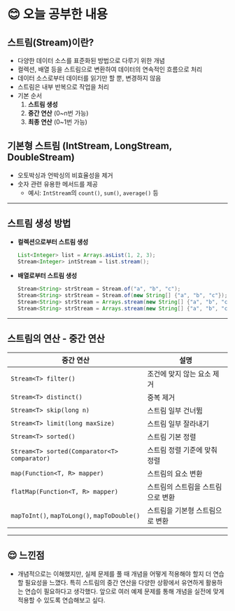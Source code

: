 # 😊 오늘 공부한 내용

## 스트림(Stream)이란?
- 다양한 데이터 소스를 표준화된 방법으로 다루기 위한 개념
- 컬렉션, 배열 등을 스트림으로 변환하여 데이터의 연속적인 흐름으로 처리
- 데이터 소스로부터 데이터를 읽기만 할 뿐, 변경하지 않음
- 스트림은 내부 반복으로 작업을 처리
- 기본 순서
    1. **스트림 생성**
    2. **중간 연산** (0~n번 가능)
    3. **최종 연산** (0~1번 가능)

## 기본형 스트림 (IntStream, LongStream, DoubleStream)
- 오토박싱과 언박싱의 비효율성을 제거
- 숫자 관련 유용한 메서드를 제공
    - 예시: `IntStream`의 `count()`, `sum()`, `average()` 등

---

## 스트림 생성 방법

- **컬렉션으로부터 스트림 생성**
    ```java
    List<Integer> list = Arrays.asList(1, 2, 3);
    Stream<Integer> intStream = list.stream();
    ```
- **배열로부터 스트림 생성**
    ```java
    Stream<String> strStream = Stream.of("a", "b", "c");
    Stream<String> strStream = Stream.of(new String[] {"a", "b", "c"});
    Stream<String> strStream = Arrays.stream(new String[] {"a", "b", "c"});
    Stream<String> strStream = Arrays.stream(new String[] {"a", "b", "c"}, 0, 3);
    ```

---

## 스트림의 연산 - 중간 연산

| 중간 연산                               | 설명                           |
| --------------------------------------- | ------------------------------ |
| `Stream<T> filter()`                    | 조건에 맞지 않는 요소 제거      |
| `Stream<T> distinct()`                  | 중복 제거                       |
| `Stream<T> skip(long n)`                | 스트림 일부 건너뜀              |
| `Stream<T> limit(long maxSize)`         | 스트림 일부 잘라내기            |
| `Stream<T> sorted()`                    | 스트림 기본 정렬                |
| `Stream<T> sorted(Comparator<T> comparator)` | 스트림 정렬 기준에 맞춰 정렬   |
| `map(Function<T, R> mapper)`            | 스트림의 요소 변환              |
| `flatMap(Function<T, R> mapper)`        | 스트림의 스트림을 스트림으로 변환 |
| `mapToInt()`, `mapToLong()`, `mapToDouble()` | 스트림을 기본형 스트림으로 변환 |
---
## 😌 느낀점
- 개념적으로는 이해했지만, 실제 문제를 풀 때 개념을 어떻게 적용해야 할지 더 연습할 필요성을 느꼈다. 특히 스트림의 중간 연산을 다양한 상황에서 유연하게 활용하는 연습이 필요하다고 생각했다. 앞으로 여러 예제 문제를 통해 개념을 실전에 맞게 적용할 수 있도록 연습해보고 싶다.